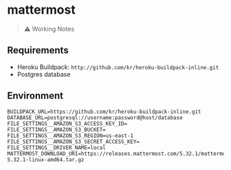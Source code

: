 # mattermost

> ⚠️ Working Notes

## Requirements

- Heroku Buildpack: `http://github.com/kr/heroku-buildpack-inline.git`
- Postgres database

## Environment

```dotenv
BUILDPACK_URL=https://github.com/kr/heroku-buildpack-inline.git
DATABASE_URL=postgresql://username:password@host/database
FILE_SETTINGS__AMAZON_S3_ACCESS_KEY_ID=
FILE_SETTINGS__AMAZON_S3_BUCKET=
FILE_SETTINGS__AMAZON_S3_REGION=us-east-1
FILE_SETTINGS__AMAZON_S3_SECRET_ACCESS_KEY=
FILE_SETTINGS__DRIVER_NAME=local
MATTERMOST_DOWNLOAD_URI=https://releases.mattermost.com/5.32.1/mattermost-5.32.1-linux-amd64.tar.gz
```
